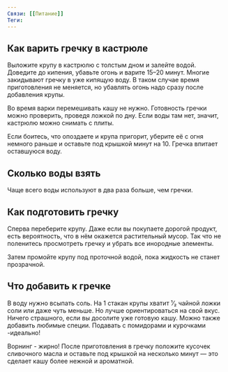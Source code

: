 ```yaml
---
Связи: [[Питание]]
Теги:
---
```

## Как варить гречку в кастрюле

Выложите крупу в кастрюлю с толстым дном и залейте водой. Доведите до кипения, убавьте огонь и варите 15–20 минут. Многие закидывают гречку в уже кипящую воду. В таком случае время приготовления не меняется, но убавлять огонь надо сразу после добавления крупы.

Во время варки перемешивать кашу не нужно. Готовность гречки можно проверить, проведя ложкой по дну. Если воды там нет, значит, кастрюлю можно снимать с плиты.

Если боитесь, что опоздаете и крупа пригорит, уберите её с огня немного раньше и оставьте под крышкой минут на 10. Гречка впитает оставшуюся воду.

## Сколько воды взять
Чаще всего воды используют в два раза больше, чем гречки.

## Как подготовить гречку

Сперва переберите крупу. Даже если вы покупаете дорогой продукт, есть вероятность, что в нём окажется растительный мусор. Так что не поленитесь просмотреть гречку и убрать все инородные элементы. 

Затем промойте крупу под проточной водой, пока жидкость не станет прозрачной.

## Что добавить к гречке

В воду нужно всыпать соль. На 1 стакан крупы хватит ¹⁄₂ чайной ложки соли или даже чуть меньше. Но лучше ориентироваться на свой вкус. Ничего страшного, если вы досолите уже готовую кашу. Можно также добавить любимые специи.
Подавать с помидорами и курочками -идеально!

Ворнинг - жирно! После приготовления в гречку положите кусочек сливочного масла и оставьте под крышкой на несколько минут — это сделает кашу более нежной и ароматной.